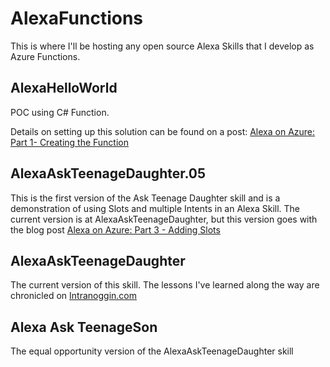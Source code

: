 # AlexaFunctions 
This is where I'll be hosting any open source Alexa Skills that I develop as Azure Functions. 

## AlexaHelloWorld
POC using C# Function.
 
Details on setting up this solution can be found on a post: [Alexa on Azure: Part 1- Creating the Function](http://intranoggin.com/Blog/January-2017/Alexa-on-Azure-Part-1-Creating-the-Function.aspx "Alexa on Azure: Part 1- Creating the Function")

## AlexaAskTeenageDaughter.05
This is the first version of the Ask Teenage Daughter skill and is a demonstration of using Slots and multiple Intents in an Alexa Skill. The current version is at AlexaAskTeenageDaughter, but this version goes with the blog post [Alexa on Azure: Part 3 - Adding Slots](http://intranoggin.com/Blog/February-2017/Alexa-on-Azure-Part-3-Adding-Slots.aspx "Alexa on Azure: Part 3 - Adding Slots")

## AlexaAskTeenageDaughter
The current version of this skill. The lessons I've learned along the way are chronicled on [Intranoggin.com](http://intranoggin.com "Blog")

## Alexa Ask TeenageSon
The equal opportunity version of the AlexaAskTeenageDaughter skill